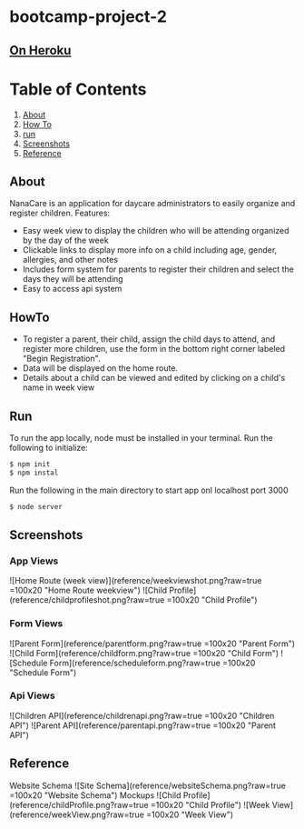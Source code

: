 # bootcamp-project-2
## [On Heroku](https://nana-care.herokuapp.com/)

# Table of Contents
1. [About](#about)
2. [How To](#howto)
3. [run](#run)
4. [Screenshots](#screenshots)
5. [Reference](#reference)

## About
NanaCare is an application for daycare administrators to easily organize and register children.
Features:
- Easy week view to display the children who will be attending organized by the day of the week
- Clickable links to display more info on a child including age, gender, allergies, and other notes
- Includes form system for parents to register their children and select the days they will be attending
- Easy to access api system

## HowTo
- To register a parent, their child, assign the child days to attend, and register more children, use the form in the bottom right corner labeled "Begin Registration".
- Data will be displayed on the home route.
- Details about a child can be viewed and edited by clicking on a child's name in week view

## Run
To run the app locally, node must be installed in your terminal.
Run the following to initialize:
``` bash
$ npm init
$ npm instal
```
Run the following in the main directory to start app onl localhost port 3000 
``` bash
$ node server
```
## Screenshots
### App Views
![Home Route (week view)](reference/weekviewshot.png?raw=true =100x20 "Home Route weekview")
![Child Profile](reference/childprofileshot.png?raw=true =100x20 "Child Profile")
### Form Views
![Parent Form](reference/parentform.png?raw=true =100x20 "Parent Form")
![Child Form](reference/childform.png?raw=true =100x20 "Child Form")
![Schedule Form](reference/scheduleform.png?raw=true =100x20 "Schedule Form")
### Api Views
![Children API](reference/childrenapi.png?raw=true =100x20 "Children API")
![Parent API](reference/parentapi.png?raw=true =100x20 "Parent API")


## Reference
Website Schema
![Site Schema](reference/websiteSchema.png?raw=true =100x20 "Website Schema")
Mockups
![Child Profile](reference/childProfile.png?raw=true =100x20 "Child Profile")
![Week View](reference/weekView.png?raw=true =100x20 "Week View")

